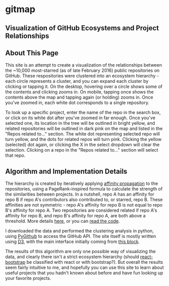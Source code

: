 # gitmap
## Visualization of GitHub Ecosystems and Project Relationships

## About This Page

This site is an attempt to create a visualization of the relationships between the ~10,000 most-starred (as of late February 2016) public repositories on GitHub. These respositories were clustered into an ecosystem hierarchy - each circle represents a cluster, and you can expand each cluster by clicking or tapping it. On the desktop, hovering over a circle shows some of the contents and clicking zooms in. On mobile, tapping once shows the contents above the map and tapping again (or holding) zooms in. Once you've zoomed in, each white dot corresponds to a single repository. 

To look up a specific project, enter the name of the repo in the search box, or click on its white dot after you've zoomed in far enough. Once you've selected one, its location in the tree will be outlined in bright yellow, and related repositories will be outlined in dark pink on the map and listed in the "Repos related to..." section. The white dot representing selected repo will turn yellow, and the dots for related repos will turn pink. Clicking the yellow (selected) dot again, or clicking the X in the select dropdown will clear the selection. Clicking on a repo in the "Repos related to..." section will select that repo.

## Algorithm and Implementation Details

The hierarchy is created by iteratively applying [affinity propagation](http://www.psi.toronto.edu/index.php?q=affinity%20propagation) to the repositories, using a PageRank-inspired formula to calculate the strength of the similarities between projects. In a nutshell, repo A has an affinity for repo B if repo A's contributors also contributed to, or starred, repo B. These affinities are not symmetric - repo A's affinity for repo B is not equal to repo B's affinity for repo A. Two repositories are considered related if repo A's affinity for repo B, and repo B's affinity for repo A, are both above a threshold. More details [here](https://oracleofnj.github.io/gitmap/algorithm-details.html), or you can [read the code](https://github.com/oracleofnj/gitmap).

I downloaded the data and performed the clustering analysis in python, using [PyGithub](https://github.com/PyGithub/PyGithub) to access the GitHub API. The site itself is mostly written using [D3](https://github.com/mbostock/d3), with the main interface initially coming from [this block](https://bl.ocks.org/mbostock/7607535). 

The results of this algorithm are only one possible way of visualizing the data, and clearly there isn't a strict ecosystem hierarchy (should [react-bootstrap](https://github.com/react-bootstrap/react-bootstrap) be classified with react or with bootstrap?). But overall the results seem fairly intuitive to me, and hopefully you can use this site to learn about useful projects that you hadn't known about before and have fun looking up your favorite projects.
